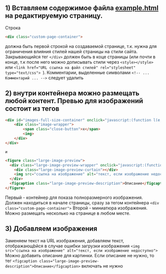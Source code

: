 ## 1) Вставляем содержимое файла <a href="https://github.com/NikAzaza/school-website/blob/master/image-preview/example.html" target="_blank">example.html</a> на редактируемую страницу.
Строка 
```html
<div class="custom-page-container">
```
должна быть первой строкой на создаваемой странице, т.к. нужна для ограничения влияния стилей нашей страницы на стили сайта. Закрывающийся тег ```</div>``` должен быть в коце страницы
 (или почти в конце, т.к после него можно дописывать стили через ```<style></style>``` или ```<link href="URL ссылка на файл стилей" rel="stylesheet" type="text/css"> ```). 
 Комментарии, выделенные символами ```<!-- ... Комментарий ... -->``` следует удалить 
 
 
## 2) внутри контейнера можно размещать любой контент. Превью для изображений состоит из тегов 
```html 
<div id="images-full-size-container" onclick="javascript:(function l(e,t){t.path.includes(e.getElementsByTagName('img')[0])||document.getElementById('images-full-size-container').classList.remove('opened')}(this, event))">
    <div class="image-wrapper">
        <span class="close-button">x</span>
        <img>
    </div>
</div>
``` 
    и 
```html
<figure class="large-image-preview">
  <div class="large-image-preview-wrapper" onclick="javascript:(function q(e){var t=document.getElementById('images-full-size-container'),a=t.clientWidth;t.classList.add('opened');var l=e.getElementsByTagName('img')[0],i=l.naturalWidth,g=l.naturalHeight,n=t.getElementsByTagName('img')[0],s=g/i;n.style.width=i>=a?'100%':`${i}px`,n.style.height=i>=a?`${a*s}px`:`${g}px`,n.src=l.src,n.alt=l.alt}(this))">
    <div class="large-image-preview-curtain"></div>
    <img src="ссылка на изображение" alt="текст, если изображение недоступно">
  </div>
  <figcaption class="large-image-preview-description">Описание</figcaption>
</figure>
```
Первый - контейнер для показа полноразмерного изображения. Должен находиться в начале страницы, сразу за тегом контейнера ```<div class="custom-page-container">```
Второй - миниатюра изображения. Можно размещать несколько на странице в любом месте.
    
## 3) Добавляем изображения
Заменяем текст на URL изображения, добавляем текст, отображающbйся в случае ошибки загрузки изображения
```<img src="ссылка на изображение" alt="текст, если изображение недоступно">```
Можно добавить описание для картинки. Если описание не нужно, то тег ```<figcaption class="large-image-preview-description">Описание</figcaption>``` включать не нужно

    
